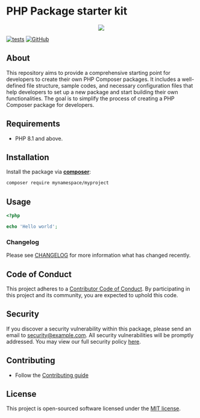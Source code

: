 # PHP Package starter kit

<p align="center">
  <img src="https://user-images.githubusercontent.com/113590335/214160158-93122450-4ec5-46c2-90a2-632fba2a5583.jpg">
</p>

[![tests](https://github.com/kadirzengin215/php-package-starter-kit/actions/workflows/tests.yml/badge.svg)](https://github.com/kadirzengin215/php-package-starter-kit/actions/workflows/tests.yml)
[![GitHub](https://img.shields.io/github/license/kadirzengin215/php-package-starter-kit)](LICENSE)

## About

This repository aims to provide a comprehensive starting point for developers to create their own PHP Composer packages. It includes a well-defined file structure, sample codes, and necessary configuration files that help developers to set up a new package and start building their own functionalities. The goal is to simplify the process of creating a PHP Composer package for developers.

## Requirements

-   PHP 8.1 and above.

## Installation

Install the package via **[composer](https://getcomposer.org/)**:

```bash
composer require mynamespace/myproject
```

## Usage

```php
<?php

echo 'Hello world';
```

### Changelog

Please see [CHANGELOG](CHANGELOG.md) for more information what has changed recently.

## Code of Conduct

This project adheres to a [Contributor Code of Conduct](.github/CODE_OF_CONDUCT.md). By participating in this project and its community, you are expected to uphold this code.

## Security

If you discover a security vulnerability within this package, please send an email to security@example.com. All security vulnerabilities will be promptly addressed. You may view our full security policy [here](.github/SECURITY.md).

## Contributing

-   Follow the [Contributing guide](.github/CONTRIBUTING.md)

## License

This project is open-sourced software licensed under the [MIT license](LICENSE).
